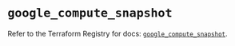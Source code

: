 # `google_compute_snapshot`

Refer to the Terraform Registry for docs: [`google_compute_snapshot`](https://registry.terraform.io/providers/hashicorp/google/5.25.0/docs/resources/compute_snapshot).
